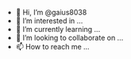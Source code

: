 - 👋 Hi, I’m @gaius8038
- 👀 I’m interested in ...
- 🌱 I’m currently learning ...
- 💞️ I’m looking to collaborate on ...
- 📫 How to reach me ...

<!---
gaius8038/gaius8038 is a ✨ special ✨ repository because its `README.md` (this file) appears on your GitHub profile.
You can click the Preview link to take a look at your changes.
--->
